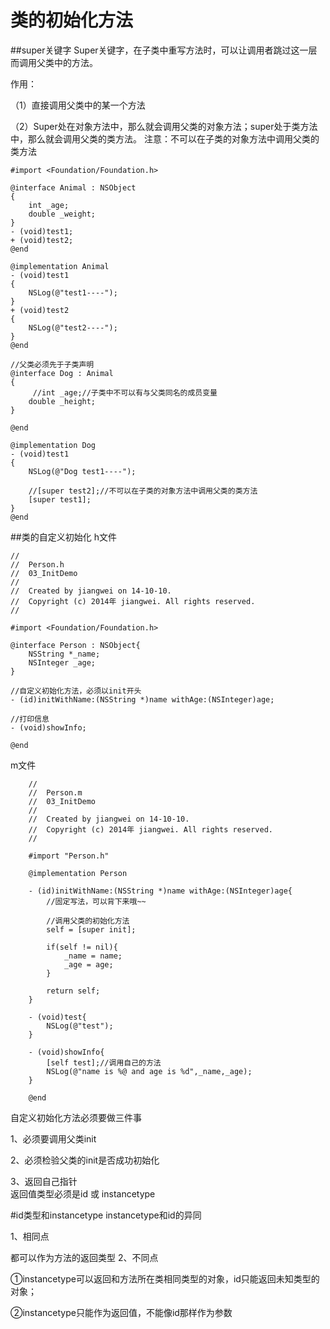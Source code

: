 # 类的初始化方法

##super关键字
Super关键字，在子类中重写方法时，可以让调用者跳过这一层而调用父类中的方法。

作用：

（1）直接调用父类中的某一个方法

（2）Super处在对象方法中，那么就会调用父类的对象方法；super处于类方法中，那么就会调用父类的类方法。
注意：不可以在子类的对象方法中调用父类的类方法 
```
#import <Foundation/Foundation.h>

@interface Animal : NSObject
{
    int _age;
    double _weight;
}
- (void)test1;
+ (void)test2;
@end

@implementation Animal
- (void)test1
{
    NSLog(@"test1----");
}
+ (void)test2
{
    NSLog(@"test2----");
}
@end

//父类必须先于子类声明
@interface Dog : Animal
{
     //int _age;//子类中不可以有与父类同名的成员变量
    double _height;
}

@end

@implementation Dog
- (void)test1
{
    NSLog(@"Dog test1----");

    //[super test2];//不可以在子类的对象方法中调用父类的类方法
    [super test1];
}
@end
```

##类的自定义初始化
h文件
```
//
//  Person.h
//  03_InitDemo
//
//  Created by jiangwei on 14-10-10.
//  Copyright (c) 2014年 jiangwei. All rights reserved.
//

#import <Foundation/Foundation.h>

@interface Person : NSObject{
    NSString *_name;
    NSInteger _age;
}

//自定义初始化方法，必须以init开头
- (id)initWithName:(NSString *)name withAge:(NSInteger)age;

//打印信息
- (void)showInfo;

@end
```

m文件
```
    //  
    //  Person.m  
    //  03_InitDemo  
    //  
    //  Created by jiangwei on 14-10-10.  
    //  Copyright (c) 2014年 jiangwei. All rights reserved.  
    //  
      
    #import "Person.h"  
      
    @implementation Person  
      
    - (id)initWithName:(NSString *)name withAge:(NSInteger)age{  
        //固定写法，可以背下来哦~~  
          
        //调用父类的初始化方法  
        self = [super init];  
          
        if(self != nil){  
            _name = name;  
            _age = age;  
        }  
          
        return self;  
    }  
      
    - (void)test{  
        NSLog(@"test");  
    }  
      
    - (void)showInfo{  
        [self test];//调用自己的方法  
        NSLog(@"name is %@ and age is %d",_name,_age);  
    }  
      
    @end  
```

自定义初始化方法必须要做三件事   

1、必须要调用父类init   

2、必须检验父类的init是否成功初始化   

3、返回自己指针   
返回值类型必须是id 或 instancetype 

#id类型和instancetype 
instancetype和id的异同  

1、相同点  

都可以作为方法的返回类型
2、不同点  

①instancetype可以返回和方法所在类相同类型的对象，id只能返回未知类型的对象；  

②instancetype只能作为返回值，不能像id那样作为参数
